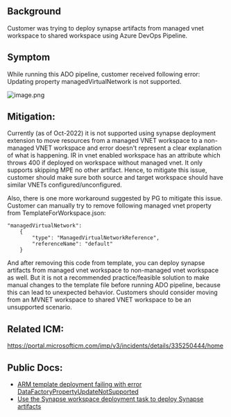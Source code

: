 
## Background

Customer was trying to deploy synapse artifacts from managed vnet workspace to shared workspace using Azure DevOps Pipeline. 

## Symptom

While running this ADO pipeline, customer received following error:  Updating property managedVirtualNetwork is not supported.

![image.png](https://supportability.visualstudio.com/1e7c700d-94b1-4840-8da5-a82f1ddd9692/_apis/git/repositories/a169f6d4-cbee-4c92-bccc-80747080ff43/Items?path=/AzureSynapseAnalytics/.attachments/image-b582971d-fcc5-427f-83a4-4e4c973670c0.png&download=false&resolveLfs=true&%24format=octetStream&api-version=5.0-preview.1&sanitize=true&versionDescriptor.version=master)

## Mitigation:
Currently (as of Oct-2022) it is not supported using synapse deployment extension to move resources from a managed VNET workspace to a non-managed VNET workspace and error doesn't represent a clear explanation of what is happening. IR in vnet enabled workspace has an attribute which throws 400 if deployed on workspace without managed vnet.  It only supports skipping MPE no other artifact. Hence, to mitigate this issue, customer should make sure both source and target workspace should have similar VNETs configured/unconfigured.

Also, there is one more workaround suggested by PG to mitigate this issue. Customer can manually try to remove following managed vnet property from TemplateForWorkspace.json:

```
"managedVirtualNetwork": 
    {
        "type": "ManagedVirtualNetworkReference",
        "referenceName": "default"
    }
```

And after removing this code from template, you can deploy synapse artifacts from managed vnet workspace to non-managed vnet workspace as well. But it is not a recommended practice/feasible solution to make manual changes to the template file before running ADO pipeline, because this can lead to unexpected behavior. Customers should consider moving from an MVNET workspace to shared VNET workspace to be an unsupported scenario.



## Related ICM:
https://portal.microsofticm.com/imp/v3/incidents/details/335250444/home


## Public Docs:
- [ARM template deployment failing with error DataFactoryPropertyUpdateNotSupported](https://learn.microsoft.com/en-us/azure/data-factory/ci-cd-github-troubleshoot-guide#arm-template-deployment-failing-with-error-datafactorypropertyupdatenotsupported)
- [Use the Synapse workspace deployment task to deploy Synapse artifacts](https://learn.microsoft.com/en-us/azure/synapse-analytics/cicd/continuous-integration-delivery#troubleshoot-artifacts-deployment)